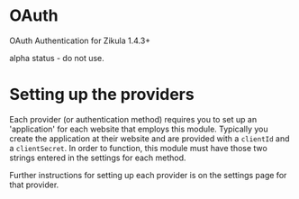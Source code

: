 OAuth
=====

OAuth Authentication for Zikula 1.4.3+

alpha status - do not use.

Setting up the providers
========================

Each provider (or authentication method) requires you to set up an 'application' for each website that employs this module.
Typically you create the application at their website and are provided with a `clientId` and a `clientSecret`.
In order to function, this module must have those two strings entered in the settings for each method.

Further instructions for setting up each provider is on the settings page for that provider.
